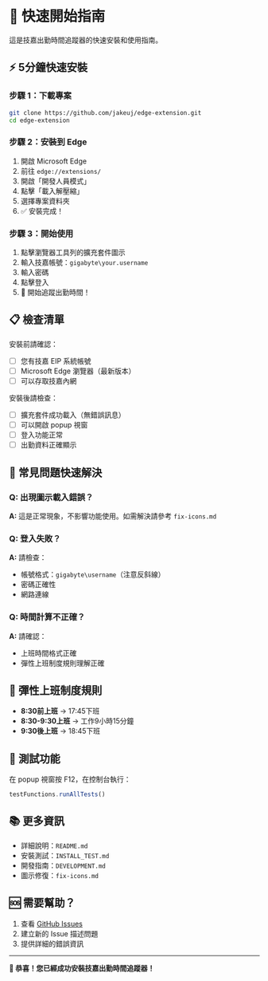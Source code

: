 # 🚀 快速開始指南

這是技嘉出勤時間追蹤器的快速安裝和使用指南。

## ⚡ 5分鐘快速安裝

### 步驟 1：下載專案
```bash
git clone https://github.com/jakeuj/edge-extension.git
cd edge-extension
```

### 步驟 2：安裝到 Edge
1. 開啟 Microsoft Edge
2. 前往 `edge://extensions/`
3. 開啟「開發人員模式」
4. 點擊「載入解壓縮」
5. 選擇專案資料夾
6. ✅ 安裝完成！

### 步驟 3：開始使用
1. 點擊瀏覽器工具列的擴充套件圖示
2. 輸入技嘉帳號：`gigabyte\your.username`
3. 輸入密碼
4. 點擊登入
5. 🎉 開始追蹤出勤時間！

## 📋 檢查清單

安裝前請確認：
- [ ] 您有技嘉 EIP 系統帳號
- [ ] Microsoft Edge 瀏覽器（最新版本）
- [ ] 可以存取技嘉內網

安裝後請檢查：
- [ ] 擴充套件成功載入（無錯誤訊息）
- [ ] 可以開啟 popup 視窗
- [ ] 登入功能正常
- [ ] 出勤資料正確顯示

## 🔧 常見問題快速解決

### Q: 出現圖示載入錯誤？
**A:** 這是正常現象，不影響功能使用。如需解決請參考 `fix-icons.md`

### Q: 登入失敗？
**A:** 請檢查：
- 帳號格式：`gigabyte\username`（注意反斜線）
- 密碼正確性
- 網路連線

### Q: 時間計算不正確？
**A:** 請確認：
- 上班時間格式正確
- 彈性上班制度規則理解正確

## 🎯 彈性上班制度規則

- **8:30前上班** → 17:45下班
- **8:30-9:30上班** → 工作9小時15分鐘
- **9:30後上班** → 18:45下班

## 🧪 測試功能

在 popup 視窗按 F12，在控制台執行：
```javascript
testFunctions.runAllTests()
```

## 📚 更多資訊

- 詳細說明：`README.md`
- 安裝測試：`INSTALL_TEST.md`
- 開發指南：`DEVELOPMENT.md`
- 圖示修復：`fix-icons.md`

## 🆘 需要幫助？

1. 查看 [GitHub Issues](https://github.com/jakeuj/edge-extension/issues)
2. 建立新的 Issue 描述問題
3. 提供詳細的錯誤資訊

---

**🎉 恭喜！您已經成功安裝技嘉出勤時間追蹤器！**
